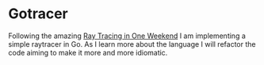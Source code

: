 # Gotracer

Following the amazing [Ray Tracing in One Weekend](https://raytracing.github.io/books/RayTracingInOneWeekend.html) I am implementing a simple raytracer in Go. As I learn more about the language I will refactor the code aiming to make it more and more idiomatic. 
